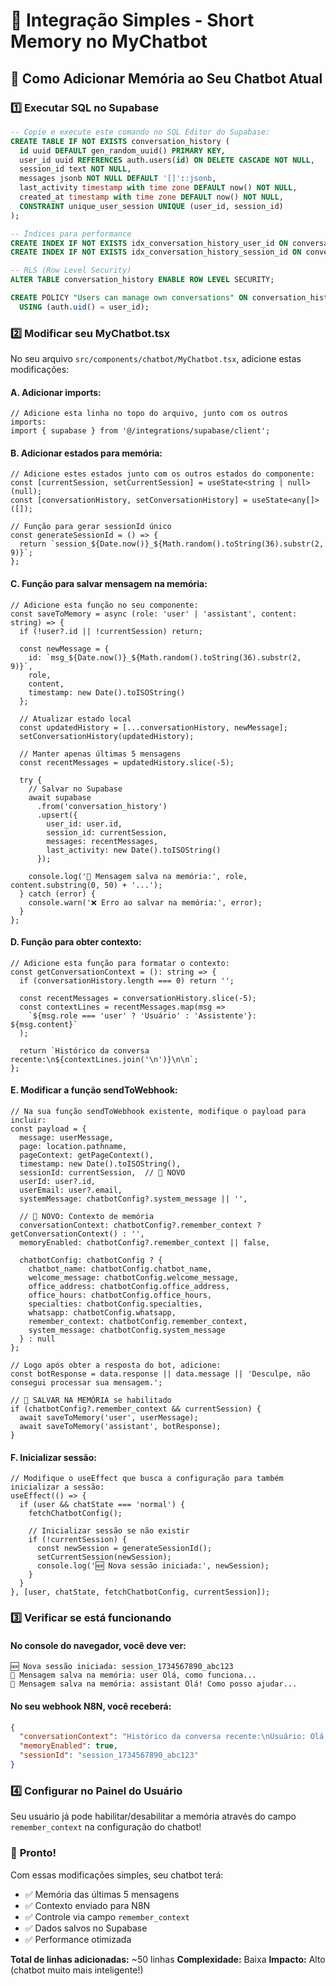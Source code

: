 # 🧠 Integração Simples - Short Memory no MyChatbot

## 🎯 Como Adicionar Memória ao Seu Chatbot Atual

### 1️⃣ **Executar SQL no Supabase**

```sql
-- Copie e execute este comando no SQL Editor do Supabase:
CREATE TABLE IF NOT EXISTS conversation_history (
  id uuid DEFAULT gen_random_uuid() PRIMARY KEY,
  user_id uuid REFERENCES auth.users(id) ON DELETE CASCADE NOT NULL,
  session_id text NOT NULL,
  messages jsonb NOT NULL DEFAULT '[]'::jsonb,
  last_activity timestamp with time zone DEFAULT now() NOT NULL,
  created_at timestamp with time zone DEFAULT now() NOT NULL,
  CONSTRAINT unique_user_session UNIQUE (user_id, session_id)
);

-- Índices para performance
CREATE INDEX IF NOT EXISTS idx_conversation_history_user_id ON conversation_history(user_id);
CREATE INDEX IF NOT EXISTS idx_conversation_history_session_id ON conversation_history(session_id);

-- RLS (Row Level Security)
ALTER TABLE conversation_history ENABLE ROW LEVEL SECURITY;

CREATE POLICY "Users can manage own conversations" ON conversation_history
  USING (auth.uid() = user_id);
```

### 2️⃣ **Modificar seu MyChatbot.tsx**

No seu arquivo `src/components/chatbot/MyChatbot.tsx`, adicione estas modificações:

#### **A. Adicionar imports:**

```tsx
// Adicione esta linha no topo do arquivo, junto com os outros imports:
import { supabase } from '@/integrations/supabase/client';
```

#### **B. Adicionar estados para memória:**

```tsx
// Adicione estes estados junto com os outros estados do componente:
const [currentSession, setCurrentSession] = useState<string | null>(null);
const [conversationHistory, setConversationHistory] = useState<any[]>([]);

// Função para gerar sessionId único
const generateSessionId = () => {
  return `session_${Date.now()}_${Math.random().toString(36).substr(2, 9)}`;
};
```

#### **C. Função para salvar mensagem na memória:**

```tsx
// Adicione esta função no seu componente:
const saveToMemory = async (role: 'user' | 'assistant', content: string) => {
  if (!user?.id || !currentSession) return;
  
  const newMessage = {
    id: `msg_${Date.now()}_${Math.random().toString(36).substr(2, 9)}`,
    role,
    content,
    timestamp: new Date().toISOString()
  };

  // Atualizar estado local
  const updatedHistory = [...conversationHistory, newMessage];
  setConversationHistory(updatedHistory);

  // Manter apenas últimas 5 mensagens
  const recentMessages = updatedHistory.slice(-5);

  try {
    // Salvar no Supabase
    await supabase
      .from('conversation_history')
      .upsert({
        user_id: user.id,
        session_id: currentSession,
        messages: recentMessages,
        last_activity: new Date().toISOString()
      });
      
    console.log('💾 Mensagem salva na memória:', role, content.substring(0, 50) + '...');
  } catch (error) {
    console.warn('❌ Erro ao salvar na memória:', error);
  }
};
```

#### **D. Função para obter contexto:**

```tsx
// Adicione esta função para formatar o contexto:
const getConversationContext = (): string => {
  if (conversationHistory.length === 0) return '';

  const recentMessages = conversationHistory.slice(-5);
  const contextLines = recentMessages.map(msg => 
    `${msg.role === 'user' ? 'Usuário' : 'Assistente'}: ${msg.content}`
  );

  return `Histórico da conversa recente:\n${contextLines.join('\n')}\n\n`;
};
```

#### **E. Modificar a função sendToWebhook:**

```tsx
// Na sua função sendToWebhook existente, modifique o payload para incluir:
const payload = {
  message: userMessage,
  page: location.pathname,
  pageContext: getPageContext(),
  timestamp: new Date().toISOString(),
  sessionId: currentSession,  // 🧠 NOVO
  userId: user?.id,
  userEmail: user?.email,
  systemMessage: chatbotConfig?.system_message || '',
  
  // 🧠 NOVO: Contexto de memória
  conversationContext: chatbotConfig?.remember_context ? getConversationContext() : '',
  memoryEnabled: chatbotConfig?.remember_context || false,
  
  chatbotConfig: chatbotConfig ? {
    chatbot_name: chatbotConfig.chatbot_name,
    welcome_message: chatbotConfig.welcome_message,
    office_address: chatbotConfig.office_address,
    office_hours: chatbotConfig.office_hours,
    specialties: chatbotConfig.specialties,
    whatsapp: chatbotConfig.whatsapp,
    remember_context: chatbotConfig.remember_context,
    system_message: chatbotConfig.system_message
  } : null
};

// Logo após obter a resposta do bot, adicione:
const botResponse = data.response || data.message || 'Desculpe, não consegui processar sua mensagem.';

// 🧠 SALVAR NA MEMÓRIA se habilitado
if (chatbotConfig?.remember_context && currentSession) {
  await saveToMemory('user', userMessage);
  await saveToMemory('assistant', botResponse);
}
```

#### **F. Inicializar sessão:**

```tsx
// Modifique o useEffect que busca a configuração para também inicializar a sessão:
useEffect(() => {
  if (user && chatState === 'normal') {
    fetchChatbotConfig();
    
    // Inicializar sessão se não existir
    if (!currentSession) {
      const newSession = generateSessionId();
      setCurrentSession(newSession);
      console.log('🆕 Nova sessão iniciada:', newSession);
    }
  }
}, [user, chatState, fetchChatbotConfig, currentSession]);
```

### 3️⃣ **Verificar se está funcionando**

#### **No console do navegador, você deve ver:**

```
🆕 Nova sessão iniciada: session_1734567890_abc123
💾 Mensagem salva na memória: user Olá, como funciona...
💾 Mensagem salva na memória: assistant Olá! Como posso ajudar...
```

#### **No seu webhook N8N, você receberá:**

```json
{
  "conversationContext": "Histórico da conversa recente:\nUsuário: Olá, como funciona?\nAssistente: Olá! Como posso ajudar?",
  "memoryEnabled": true,
  "sessionId": "session_1734567890_abc123"
}
```

### 4️⃣ **Configurar no Painel do Usuário**

Seu usuário já pode habilitar/desabilitar a memória através do campo `remember_context` na configuração do chatbot!

### 🎉 **Pronto!**

Com essas modificações simples, seu chatbot terá:

- ✅ Memória das últimas 5 mensagens
- ✅ Contexto enviado para N8N
- ✅ Controle via campo `remember_context`
- ✅ Dados salvos no Supabase
- ✅ Performance otimizada

**Total de linhas adicionadas:** ~50 linhas
**Complexidade:** Baixa
**Impacto:** Alto (chatbot muito mais inteligente!)

